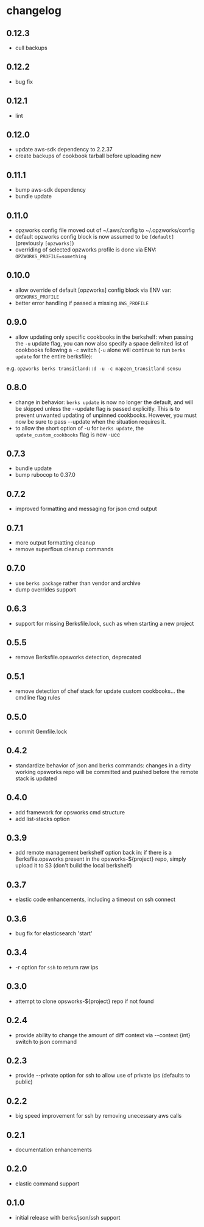 changelog
=========

0.12.3
------
* cull backups

0.12.2
------
* bug fix

0.12.1
------
* lint

0.12.0
------
* update aws-sdk dependency to 2.2.37
* create backups of cookbook tarball before uploading new

0.11.1
------
* bump aws-sdk dependency
* bundle update

0.11.0
------
* opzworks config file moved out of ~/.aws/config to ~/.opzworks/config
* default opzworks config block is now assumed to be `[default]` (previously `[opzworks]`)
* overriding of selected opzworks profile is done via ENV: `OPZWORKS_PROFILE=something`

0.10.0
------
* allow override of default [opzworks] config block via ENV var: `OPZWORKS_PROFILE`
* better error handling if passed a missing `AWS_PROFILE`

0.9.0
-----
* allow updating only specific cookbooks in the berkshelf: when passing the `-u` update flag, you can now also specify a space delimited list of cookbooks following a `-c` switch (`-u` alone will continue to run `berks update` for the entire berksfile):

e.g. `opzworks berks transitland::d -u -c mapzen_transitland sensu`

0.8.0
-----
* change in behavior: `berks update` is now no longer the default, and will be skipped unless the --update flag is passed explicitly. This is to prevent unwanted updating of unpinned cookbooks. However, you must now be sure to pass --update when the situation requires it.
* to allow the short option of -u for `berks update`, the `update_custom_cookbooks` flag is now -ucc

0.7.3
-----
* bundle update
* bump rubocop to 0.37.0

0.7.2
-----
* improved formatting and messaging for json cmd output

0.7.1
-----
* more output formatting cleanup
* remove superflous cleanup commands

0.7.0
-----
* use `berks package` rather than vendor and archive
* dump overrides support

0.6.3
-----
* support for missing Berksfile.lock, such as when starting a new project

0.5.5
-----
* remove Berksfile.opsworks detection, deprecated

0.5.1
-----
* remove detection of chef stack for update custom cookbooks... the cmdline flag rules

0.5.0
-----
* commit Gemfile.lock

0.4.2
-----
* standardize behavior of json and berks commands: changes in a dirty working opsworks repo will
  be committed and pushed before the remote stack is updated

0.4.0
-----
* add framework for opsworks cmd structure
* add list-stacks option

0.3.9
-----
* add remote management berkshelf option back in: if there is a Berksfile.opsworks present in the
  opsworks-${project} repo, simply upload it to S3 (don't build the local berkshelf)

0.3.7
-----
* elastic code enhancements, including a timeout on ssh connect

0.3.6
-----
* bug fix for elasticsearch 'start'

0.3.4
-----
* -r option for `ssh` to return raw ips

0.3.0
-----
* attempt to clone opsworks-${project} repo if not found

0.2.4
-----
* provide ability to change the amount of diff context via --context {int} switch to json command

0.2.3
-----
* provide --private option for ssh to allow use of private ips (defaults to public)

0.2.2
-----
* big speed improvement for ssh by removing unecessary aws calls

0.2.1
-----
* documentation enhancements

0.2.0
-----
* elastic command support

0.1.0
-----
* initial release with berks/json/ssh support
